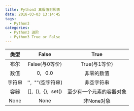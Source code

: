 ```yaml
---
title: Python3 真假值对照表
date: 2018-03-03 13:14:45
tags:
  - Python3
categories:
  - Python3 进阶
  - Python3 True or False
---
```


| 类型              | False                       |True   |
| :-----:           | :-----:                    | :-----:   |
|布尔               |False(与0等价)                |True(与1等价)   |
|数值                | 0, &nbsp;&nbsp;0.0         |非零的数值   |
|字符串              | '',&nbsp;&nbsp;""(空字符串)  |非空字符串   |
|容器   |[],&nbsp;&nbsp;(),&nbsp;&nbsp;{},&nbsp;&nbsp;set() |至少有一个元素的容器对象|
|None          |None|非None对象|
